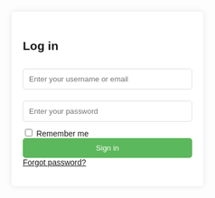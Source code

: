 <!DOCTYPE html>
<html lang="en">
<head>
<meta charset="UTF-8">
<meta name="viewport" content="width=device-width, initial-scale=1.0">
<title>Login Page</title>
<style>
  body {
    font-family: 'Arial', sans-serif;
    background-image: url('path-to-your-background-image.jpg');
    background-size: cover;
  }
  .login-container {
    width: 300px;
    margin: 100px auto;
    padding: 20px;
    background: #fff;
    border-radius: 5px;
    box-shadow: 0 0 10px rgba(0, 0, 0, 0.1);
  }
  input[type="text"], input[type="password"] {
    width: 100%;
    padding: 10px;
    margin: 10px 0;
    border: 1px solid #ddd;
    border-radius: 5px;
  }
  .login-container button {
    width: 100%;
    padding: 10px;
    background-color: #5cb85c;
    border: none;
    border-radius: 5px;
    color: white;
    cursor: pointer;
  }
  .login-container button:hover {
    background-color: #4cae4c;
  }
</style>
</head>
<body>

<div class="login-container">
  <h2>Log in</h2>
  <form action="/submit-login" method="post">
    <input type="text" placeholder="Enter your username or email" name="username" required>
    <input type="password" placeholder="Enter your password" name="password" required>
    <div>
      <label><input type="checkbox" name="remember"> Remember me</label>
    </div>
    <button type="submit">Sign in</button>
    <a href="/forgot-password">Forgot password?</a>
  </form>
</div>

</body>
</html>
